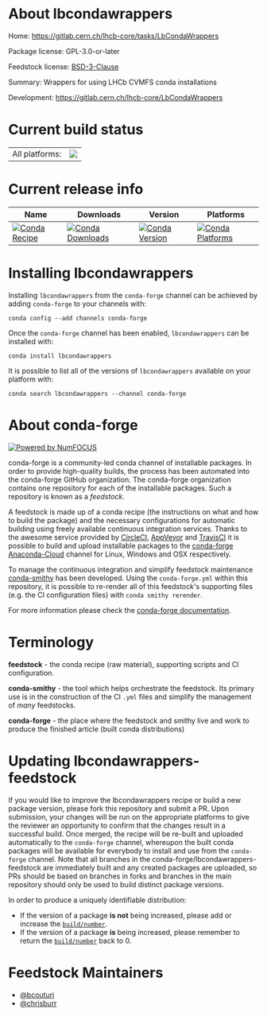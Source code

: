 About lbcondawrappers
=====================

Home: https://gitlab.cern.ch/lhcb-core/tasks/LbCondaWrappers

Package license: GPL-3.0-or-later

Feedstock license: [BSD-3-Clause](https://github.com/conda-forge/lbcondawrappers-feedstock/blob/master/LICENSE.txt)

Summary: Wrappers for using LHCb CVMFS conda installations

Development: https://gitlab.cern.ch/lhcb-core/LbCondaWrappers

Current build status
====================


<table><tr><td>All platforms:</td>
    <td>
      <a href="https://dev.azure.com/conda-forge/feedstock-builds/_build/latest?definitionId=10578&branchName=master">
        <img src="https://dev.azure.com/conda-forge/feedstock-builds/_apis/build/status/lbcondawrappers-feedstock?branchName=master">
      </a>
    </td>
  </tr>
</table>

Current release info
====================

| Name | Downloads | Version | Platforms |
| --- | --- | --- | --- |
| [![Conda Recipe](https://img.shields.io/badge/recipe-lbcondawrappers-green.svg)](https://anaconda.org/conda-forge/lbcondawrappers) | [![Conda Downloads](https://img.shields.io/conda/dn/conda-forge/lbcondawrappers.svg)](https://anaconda.org/conda-forge/lbcondawrappers) | [![Conda Version](https://img.shields.io/conda/vn/conda-forge/lbcondawrappers.svg)](https://anaconda.org/conda-forge/lbcondawrappers) | [![Conda Platforms](https://img.shields.io/conda/pn/conda-forge/lbcondawrappers.svg)](https://anaconda.org/conda-forge/lbcondawrappers) |

Installing lbcondawrappers
==========================

Installing `lbcondawrappers` from the `conda-forge` channel can be achieved by adding `conda-forge` to your channels with:

```
conda config --add channels conda-forge
```

Once the `conda-forge` channel has been enabled, `lbcondawrappers` can be installed with:

```
conda install lbcondawrappers
```

It is possible to list all of the versions of `lbcondawrappers` available on your platform with:

```
conda search lbcondawrappers --channel conda-forge
```


About conda-forge
=================

[![Powered by NumFOCUS](https://img.shields.io/badge/powered%20by-NumFOCUS-orange.svg?style=flat&colorA=E1523D&colorB=007D8A)](http://numfocus.org)

conda-forge is a community-led conda channel of installable packages.
In order to provide high-quality builds, the process has been automated into the
conda-forge GitHub organization. The conda-forge organization contains one repository
for each of the installable packages. Such a repository is known as a *feedstock*.

A feedstock is made up of a conda recipe (the instructions on what and how to build
the package) and the necessary configurations for automatic building using freely
available continuous integration services. Thanks to the awesome service provided by
[CircleCI](https://circleci.com/), [AppVeyor](https://www.appveyor.com/)
and [TravisCI](https://travis-ci.com/) it is possible to build and upload installable
packages to the [conda-forge](https://anaconda.org/conda-forge)
[Anaconda-Cloud](https://anaconda.org/) channel for Linux, Windows and OSX respectively.

To manage the continuous integration and simplify feedstock maintenance
[conda-smithy](https://github.com/conda-forge/conda-smithy) has been developed.
Using the ``conda-forge.yml`` within this repository, it is possible to re-render all of
this feedstock's supporting files (e.g. the CI configuration files) with ``conda smithy rerender``.

For more information please check the [conda-forge documentation](https://conda-forge.org/docs/).

Terminology
===========

**feedstock** - the conda recipe (raw material), supporting scripts and CI configuration.

**conda-smithy** - the tool which helps orchestrate the feedstock.
                   Its primary use is in the construction of the CI ``.yml`` files
                   and simplify the management of *many* feedstocks.

**conda-forge** - the place where the feedstock and smithy live and work to
                  produce the finished article (built conda distributions)


Updating lbcondawrappers-feedstock
==================================

If you would like to improve the lbcondawrappers recipe or build a new
package version, please fork this repository and submit a PR. Upon submission,
your changes will be run on the appropriate platforms to give the reviewer an
opportunity to confirm that the changes result in a successful build. Once
merged, the recipe will be re-built and uploaded automatically to the
`conda-forge` channel, whereupon the built conda packages will be available for
everybody to install and use from the `conda-forge` channel.
Note that all branches in the conda-forge/lbcondawrappers-feedstock are
immediately built and any created packages are uploaded, so PRs should be based
on branches in forks and branches in the main repository should only be used to
build distinct package versions.

In order to produce a uniquely identifiable distribution:
 * If the version of a package **is not** being increased, please add or increase
   the [``build/number``](https://conda.io/docs/user-guide/tasks/build-packages/define-metadata.html#build-number-and-string).
 * If the version of a package **is** being increased, please remember to return
   the [``build/number``](https://conda.io/docs/user-guide/tasks/build-packages/define-metadata.html#build-number-and-string)
   back to 0.

Feedstock Maintainers
=====================

* [@bcouturi](https://github.com/bcouturi/)
* [@chrisburr](https://github.com/chrisburr/)

